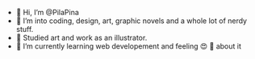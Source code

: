 - 👋 Hi, I’m @PilaPina
- 👀 I’m into coding, design, art, graphic novels and a whole lot of nerdy stuff. 
- :dragon: Studied art and work as an illustrator. 
- 🌱 I’m currently learning web developement and feeling :heart_eyes: :metal: about it

<!---
PilaPina/PilaPina is a ✨ special ✨ repository because its `README.md` (this file) appears on your GitHub profile.
You can click the Preview link to take a look at your changes.
--->
